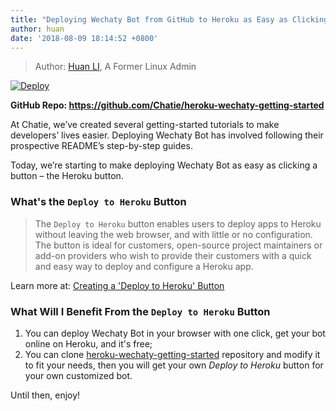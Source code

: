 ```yaml
---
title: "Deploying Wechaty Bot from GitHub to Heroku as Easy as Clicking a Button"
author: huan
date: '2018-08-09 18:14:52 +0800'
---
```


> Author: [Huan LI](https://github.com/huan), A Former Linux Admin

[![Deploy](https://www.herokucdn.com/deploy/button.svg)](https://heroku.com/deploy?template=https://github.com/Chatie/heroku-wechaty-getting-started)

**GitHub Repo: <https://github.com/Chatie/heroku-wechaty-getting-started>**

At Chatie, we’ve created several getting-started tutorials to make developers’ lives easier. Deploying Wechaty Bot has involved following their prospective README’s step-by-step guides.

Today, we’re starting to make deploying Wechaty Bot as easy as clicking a button – the Heroku button.

<!--more-->

### What's the `Deploy to Heroku` Button

> The `Deploy to Heroku` button enables users to deploy apps to Heroku without leaving the web browser, and with little or no configuration. The button is ideal for customers, open-source project maintainers or add-on providers who wish to provide their customers with a quick and easy way to deploy and configure a Heroku app.

Learn more at: [Creating a 'Deploy to Heroku' Button](https://devcenter.heroku.com/articles/heroku-button)

### What Will I Benefit From the `Deploy to Heroku` Button

1. You can deploy Wechaty Bot in your browser with one click, get your bot online on Heroku, and it's free;
1. You can clone [heroku-wechaty-getting-started](https://github.com/Chatie/heroku-wechaty-getting-started) repository and modify it to fit your needs, then you will get your own _Deploy to Heroku_ button for your own customized bot.

Until then, enjoy!

